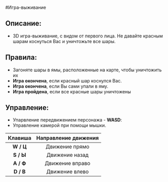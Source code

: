 #Игра-выживание

## Описание:

- 3D игра-выживание, с видом от первого лица. Не давайте красным шарам коснуться Вас и уничтожьте все шары.

## Правила:

- Загоняте шары в ямы, расположенные на карте, чтобы уничтожить их
- **Игра окончена**, если красный шар коснулся Вас.
- **Игра окончена**, если Вы сами упали в яму.
- **Игра пройдена**, если все красные шары уничтожены

## Управление:

- Упарвление передвижением персонажа - **WASD**:
- Управление камерой при помощи мышки.

| Клавиша | Направление движения |
| :---: | :---: |
| **W / Ц** | Движение прямо | 
| **S / Ы** | Движение назад | 
| **A / Ф** | Движение вправо | 
| **D / В** | Движение влево | 

